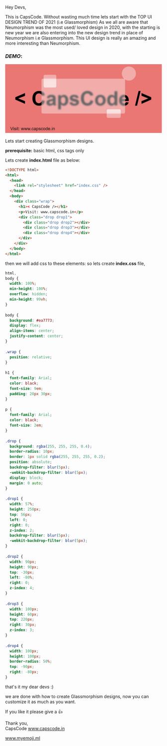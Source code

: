 Hey Devs,

This is CapsCode.
Without wasting much time lets start with the TOP UI DESIGN TREND OF 2021 (i.e Glassmorphism)
As we all are aware that Neumorphism was the most used/ loved design in 2020, with the starting is new year we are also entering into the new design trend in place of Neumorphism i.e Glassmorphism.
This UI design is really an amazing and more interesting than Neumorphism.

### _DEMO_:

![demo-image](https://raw.githubusercontent.com/CapsCode-Website/blogfiles/master/general/what-is-glassmorphism/output.jpg?raw=true)

Lets start creating Glassmorphism designs.

**prerequisite:** basic html, css tags only

Lets create **index.html** file as below:

```html
<!DOCTYPE html>
<html>
  <head>
    <link rel="stylesheet" href="index.css" />
  </head>
  <body>
    <div class="wrap">
      <h1>< CapsCode /></h1>
      <p>Visit: www.capscode.in</p>
      <div class="drop drop1">
        <div class="drop drop2"></div>
        <div class="drop drop3"></div>
        <div class="drop drop4"></div>
      </div>
    </div>
  </body>
</html>
```

then we will add css to these elements:
so lets create **index.css** file,

```css
html,
body {
  width: 100%;
  min-height: 100%;
  overflow: hidden;
  min-height: 99vh;
}

body {
  background: #ea7773;
  display: flex;
  align-items: center;
  justify-content: center;
}

.wrap {
  position: relative;
}

h1 {
  font-family: Arial;
  color: black;
  font-size: 9em;
  padding: 20px 30px;
}

p {
  font-family: Arial;
  color: black;
  font-size: 2em;
}

.drop {
  background: rgba(255, 255, 255, 0.4);
  border-radius: 10px;
  border: 1px solid rgba(255, 255, 255, 0.2);
  position: absolute;
  backdrop-filter: blur(5px);
  -webkit-backdrop-filter: blur(5px);
  display: block;
  margin: 0 auto;
}

.drop1 {
  width: 57%;
  height: 250px;
  top: 56px;
  left: 0;
  right: 0;
  z-index: 2;
  backdrop-filter: blur(5px);
  -webkit-backdrop-filter: blur(5px);
}

.drop2 {
  width: 90px;
  height: 90px;
  top: -30px;
  left: -80%;
  right: 0;
  z-index: 4;
}

.drop3 {
  width: 100px;
  height: 60px;
  top: 220px;
  right: 30px;
  z-index: 3;
}

.drop4 {
  width: 100px;
  height: 100px;
  border-radius: 50%;
  top: -90px;
  right: -80px;
}
```

that's it my dear devs :)

we are done with how to create Glassmorphism designs, now you can customize it as much as you want.

If you like it please give a 👍

Thank you,\
CapsCode
www.capscode.in

www.myemoji.ml
